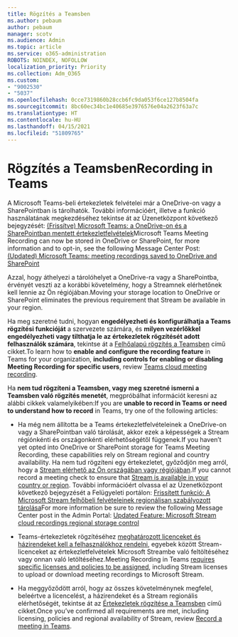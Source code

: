 ```yaml
---
title: Rögzítés a Teamsben
ms.author: pebaum
author: pebaum
manager: scotv
ms.audience: Admin
ms.topic: article
ms.service: o365-administration
ROBOTS: NOINDEX, NOFOLLOW
localization_priority: Priority
ms.collection: Adm_O365
ms.custom:
- "9002530"
- "5037"
ms.openlocfilehash: 0cce7319860b28ccb6fc9da053f6ce127b8504fa
ms.sourcegitcommit: 8bc60ec34bc1e40685e3976576e04a2623f63a7c
ms.translationtype: HT
ms.contentlocale: hu-HU
ms.lasthandoff: 04/15/2021
ms.locfileid: "51809765"
---
```

# <a name="recording-in-teams"></a><span data-ttu-id="412df-102">Rögzítés a Teamsben</span><span class="sxs-lookup"><span data-stu-id="412df-102">Recording in Teams</span></span>

<span data-ttu-id="412df-103">A Microsoft Teams-beli értekezletek felvételei már a OneDrive-on vagy a SharePointban is tárolhatók. További információért, illetve a funkció használatának megkezdéséhez tekintse át az Üzenetközpont következő bejegyzését: [(Frissítve) Microsoft Teams: a OneDrive-on és a SharePointban mentett értekezletfelvételek](https://portal.microsoft.com/Adminportal/Home?ref=MessageCenter&id=MC222640)</span><span class="sxs-lookup"><span data-stu-id="412df-103">Microsoft Teams Meeting Recording can now be stored in OneDrive or SharePoint, for more information and to opt-in, see the following Message Center Post: [(Updated) Microsoft Teams: meeting recordings saved to OneDrive and SharePoint](https://portal.microsoft.com/Adminportal/Home?ref=MessageCenter&id=MC222640)</span></span>

<span data-ttu-id="412df-104">Azzal, hogy áthelyezi a tárolóhelyet a OneDrive-ra vagy a SharePointba, érvényét veszti az a korábbi követelmény, hogy a Streamnek elérhetőnek kell lennie az Ön régiójában.</span><span class="sxs-lookup"><span data-stu-id="412df-104">Moving your storage location to OneDrive or SharePoint eliminates the previous requirement that Stream be available in your region.</span></span>

<span data-ttu-id="412df-105">Ha meg szeretné tudni, hogyan **engedélyezheti és konfigurálhatja a Teams rögzítési funkcióját** a szervezete számára, és **milyen vezérlőkkel engedélyezheti vagy tilthatja le az értekezletek rögzítését adott felhasználók számára**, tekintse át a [Felhőalapú rögzítés a Teamsben](https://docs.microsoft.com/microsoftteams/cloud-recording) című cikket.</span><span class="sxs-lookup"><span data-stu-id="412df-105">To learn how to **enable and configure the recording feature** in Teams for your organization, **including controls for enabling or disabling Meeting Recording for specific users**, review [Teams cloud meeting recording](https://docs.microsoft.com/microsoftteams/cloud-recording).</span></span>

<span data-ttu-id="412df-106">Ha **nem tud rögzíteni a Teamsben, vagy meg szeretné ismerni a Teamsben való rögzítés menetét**, megpróbálhat információt keresni az alábbi cikkek valamelyikében:</span><span class="sxs-lookup"><span data-stu-id="412df-106">If you are **unable to record in Teams or need to understand how to record** in Teams, try one of the following articles:</span></span>

- <span data-ttu-id="412df-107">Ha még nem állította be a Teams értekezletfelvételeinek a OneDrive-on vagy a SharePointban való tárolását, akkor ezek a képességek a Stream régiónkénti és országonkénti elérhetőségétől függenek.</span><span class="sxs-lookup"><span data-stu-id="412df-107">If you haven’t yet opted into OneDrive or SharePoint storage for Teams Meeting Recording, these capabilities rely on Stream regional and country availability.</span></span> <span data-ttu-id="412df-108">Ha nem tud rögzíteni egy értekezletet, győződjön meg arról, hogy a [Stream elérhető az Ön országában vagy régiójában](https://docs.microsoft.com/stream/faq#which-regions-does-microsoft-stream-host-my-data-in).</span><span class="sxs-lookup"><span data-stu-id="412df-108">If you cannot record a meeting check to ensure that [Stream is available in your country or region](https://docs.microsoft.com/stream/faq#which-regions-does-microsoft-stream-host-my-data-in).</span></span> <span data-ttu-id="412df-109">További információért olvassa el az Üzenetközpont következő bejegyzését a Felügyeleti portálon: [Frissített funkció: A Microsoft Stream felhőbeli felvételeinek regionálisan szabályozott tárolása](https://admin.microsoft.com/AdminPortal/Home#/MessageCenter?id=MC214327)</span><span class="sxs-lookup"><span data-stu-id="412df-109">For more information be sure to review the following Message Center post in the Admin Portal: [Updated Feature: Microsoft Stream cloud recordings regional storage control](https://admin.microsoft.com/AdminPortal/Home#/MessageCenter?id=MC214327)</span></span>

- <span data-ttu-id="412df-110">Teams-értekezletek rögzítéséhez [meghatározott licenceket és házirendeket kell a felhasználókhoz rendelni](https://docs.microsoft.com/microsoftteams/cloud-recording#prerequisites-for-teams-cloud-meeting-recording), egyebek között Stream-licenceket az értekezletfelvételek Microsoft Streambe való feltöltéséhez vagy onnan való letöltéséhez.</span><span class="sxs-lookup"><span data-stu-id="412df-110">Meeting Recording in Teams [requires specific licenses and policies to be assigned](https://docs.microsoft.com/microsoftteams/cloud-recording#prerequisites-for-teams-cloud-meeting-recording), including Stream licenses to upload or download meeting recordings to Microsoft Stream.</span></span>

- <span data-ttu-id="412df-111">Ha meggyőződött arról, hogy az összes követelménynek megfelel, beleértve a licencelést, a házirendeket és a Stream regionális elérhetőségét, tekintse át az [Értekezletek rögzítése a Teamsben](https://support.office.com/article/34dfbe7f-b07d-4a27-b4c6-de62f1348c24) című cikket.</span><span class="sxs-lookup"><span data-stu-id="412df-111">Once you’ve confirmed all requirements are met, including licensing, policies and regional availability of Stream, review [Record a meeting in Teams](https://support.office.com/article/34dfbe7f-b07d-4a27-b4c6-de62f1348c24).</span></span>
